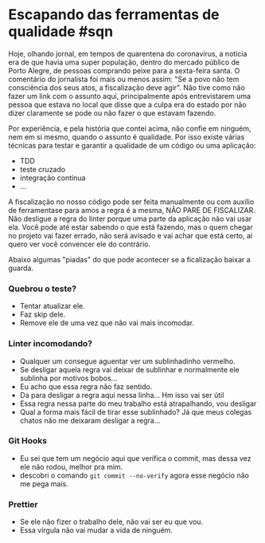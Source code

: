 # Escapando das ferramentas de qualidade #sqn

Hoje, olhando jornal, em tempos de quarentena do coronavírus, a notícia era de que havia uma super população, dentro do mercado público de Porto Alegre, de pessoas comprando peixe para a sexta-feira santa. O comentário do jornalista foi mais ou menos assim: "Se a povo não tem consciência dos seus atos, a fiscalização deve agir". Não tive como não fazer um link com o assunto aqui, principalmente após entrevistarem uma pessoa que estava no local que disse que a culpa era do estado por não dizer claramente se pode ou não fazer o que estavam fazendo.

Por experiência, e pela história que contei acima, não confie em ninguém, nem em si mesmo, quando o assunto é qualidade. Por isso existe várias técnicas para testar e garantir a qualidade de um código ou uma aplicação:

- TDD
- teste cruzado
- integração contínua
- ...

A fiscalização no nosso código pode ser feita manualmente ou com auxílio de ferramentase para amos a regra é a mesma, NÃO PARE DE FISCALIZAR. Não desligue a regra do linter porque uma parte da aplicação não vai usar ela. Você pode até estar sabendo o que está fazendo, mas o quem chegar no projeto vai fazer errado, não será avisado e vai achar que está certo, aí quero ver você convencer ele do contrário.

Abaixo algumas "piadas" do que pode acontecer se a ficalização baixar a guarda.

### Quebrou o teste?

- Tentar atualizar ele.
- Faz skip dele.
- Remove ele de uma vez que não vai mais incomodar.

### Linter incomodando?

- Qualquer um consegue aguentar ver um sublinhadinho vermelho.
- Se desligar aquela regra vai deixar de sublinhar e normalmente ele sublinha por motivos bobos...
- Eu acho que essa regra não faz sentido.
- Da para desligar a regra aqui nessa linha... Hm isso vai ser útil
- Essa regra nessa parte do meu trabalho está atrapalhando, vou desligar
- Qual a forma mais fácil de tirar esse sublinhado? Já que meus colegas chatos não me deixaram desligar a regra...

### Git Hooks

- Eu sei que tem um negócio aqui que verifica o commit, mas dessa vez ele não rodou, melhor pra mim.
- descobri o comando `git commit --no-verify` agora esse negócio não me pega mais.

### Prettier

- Se ele não fizer o trabalho dele, não vai ser eu que vou.
- Essa vírgula não vai mudar a vida de ninguém.

